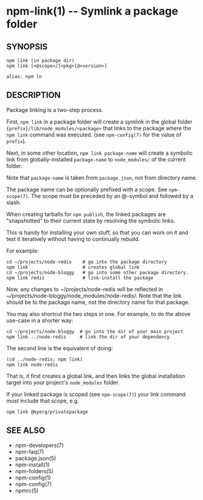 npm-link(1) -- Symlink a package folder
=======================================

## SYNOPSIS

    npm link (in package dir)
    npm link [<@scope>/]<pkg>[@<version>]

    alias: npm ln

## DESCRIPTION

Package linking is a two-step process.

First, `npm link` in a package folder will create a symlink in the global folder
`{prefix}/lib/node_modules/<package>` that links to the package where the `npm
link` command was executed. (see `npm-config(7)` for the value of `prefix`).

Next, in some other location, `npm link package-name` will create a
symbolic link from globally-installed `package-name` to `node_modules/`
of the current folder.

Note that `package-name` is taken from `package.json`,
not from directory name.

The package name can be optionally prefixed with a scope. See `npm-scope(7)`.
The scope must be preceded by an @-symbol and followed by a slash.

When creating tarballs for `npm publish`, the linked packages are
"snapshotted" to their current state by resolving the symbolic links.

This is handy for installing your own stuff, so that you can work on it and
test it iteratively without having to continually rebuild.

For example:

    cd ~/projects/node-redis    # go into the package directory
    npm link                    # creates global link
    cd ~/projects/node-bloggy   # go into some other package directory.
    npm link redis              # link-install the package

Now, any changes to ~/projects/node-redis will be reflected in
~/projects/node-bloggy/node_modules/node-redis/. Note that the link should
be to the package name, not the directory name for that package.

You may also shortcut the two steps in one.  For example, to do the
above use-case in a shorter way:

    cd ~/projects/node-bloggy  # go into the dir of your main project
    npm link ../node-redis     # link the dir of your dependency

The second line is the equivalent of doing:

    (cd ../node-redis; npm link)
    npm link node-redis

That is, it first creates a global link, and then links the global
installation target into your project's `node_modules` folder.

If your linked package is scoped (see `npm-scope(7)`) your link command must
include that scope, e.g.

    npm link @myorg/privatepackage

## SEE ALSO

* npm-developers(7)
* npm-faq(7)
* package.json(5)
* npm-install(1)
* npm-folders(5)
* npm-config(1)
* npm-config(7)
* npmrc(5)
